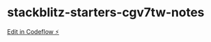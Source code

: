 # stackblitz-starters-cgv7tw-notes

[Edit in Codeflow ⚡️](https://stackblitz.com/~/github.com/ajithkumarramasamy/stackblitz-starters-cgv7tw-notes)